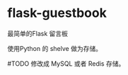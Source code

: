 flask-guestbook
===============
最简单的Flask 留言板

使用Python 的 shelve 做为存储。

#TODO 修改成 MySQL 或者 Redis 存储。
